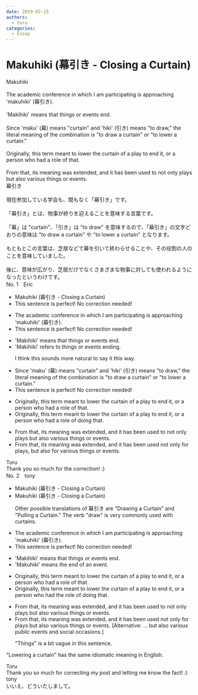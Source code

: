 ```yaml
---
date: 2019-02-15
authors:
  - toru
categories:
  - Essay
---
```


<h1 id="subject_show">Makuhiki (幕引き - Closing a Curtain)</h1>
<div class="date" hidden>Feb 15, 2019 22:07</div>
<div id="post"><div id="body_show_ori">
Makuhiki<br/><br/>The academic conference in which I am participating is approaching 'makuhiki' (幕引き).<br/><br/>'Makihiki' means that things or events end.<br/><br/>Since 'maku' (幕) means "curtain" and 'hiki' (引き) means "to draw," the literal meaning of the combination is "to draw a curtain" or "to lower a curtain."<br/><br/>Originally, this term meant to lower the curtain of a play to end it, or a person who had a role of that.<br/><br/>From that, its meaning was extended, and it has been used to not only plays but also various things or events.
</div></div>

<!-- more -->

<div id="post_ja"><div id="body_show_mo">
幕引き<br/><br/>現在参加している学会も、間もなく「幕引き」です。<br/><br/>「幕引き」とは、物事が終りを迎えることを意味する言葉です。<br/><br/>「幕」は "curtain"、「引き」は "to draw" を意味するので、「幕引き」の文字どおりの意味は "to draw a curtain" や "to lower a curtain" となります。<br/><br/>もともとこの言葉は、芝居などで幕を引いて終わらせることや、その役割の人のことを意味していました。<br/><br/>後に、意味が広がり、芝居だけでなくさまざまな物事に対しても使われるようになったというわけです。
</div></div>
<div id="block"><div class="first_name"> No. 1　<span class="just_name">Eric</span></div><div id="block2">
<ul class="correction_field">
<li class="incorrect">Makuhiki (幕引き - Closing a Curtain)</li>
<li class="corrected perfect">This sentence is perfect! No correction needed!</li>
</ul>
<ul class="correction_field">
<li class="incorrect">The academic conference in which I am participating is approaching 'makuhiki' (幕引き).</li>
<li class="corrected perfect">This sentence is perfect! No correction needed!</li>
</ul>
<ul class="correction_field">
<li class="incorrect">'Makihiki' means that things or events end.</li>
<li class="corrected correct">
'Makihiki' refers to things or events ending.
<p class="correction_comment">I think this sounds more natural to say it this way.</p>
</li>
</ul>
<ul class="correction_field">
<li class="incorrect">Since 'maku' (幕) means "curtain" and 'hiki' (引き) means "to draw," the literal meaning of the combination is "to draw a curtain" or "to lower a curtain."</li>
<li class="corrected perfect">This sentence is perfect! No correction needed!</li>
</ul>
<ul class="correction_field">
<li class="incorrect">Originally, this term meant to lower the curtain of a play to end it, or a person who had a role of that.</li>
<li class="corrected correct">
Originally, this term meant to lower the curtain of a play to end it, or a person who had a role of doing that.
</li>
</ul>
<ul class="correction_field">
<li class="incorrect">From that, its meaning was extended, and it has been used to not only plays but also various things or events.</li>
<li class="corrected correct">
From that, its meaning was extended, and it has been used not only for plays, but also for various things or events.
</li>
</ul>
</div><div class="name"><span class="just_name">Toru</span><br>
Thank you so much for the correction! :)
</div>
</div>
<div id="block"><div class="first_name"> No. 2　<span class="just_name">tony</span></div><div id="block2">
<ul class="correction_field">
<li class="incorrect">Makuhiki (幕引き - Closing a Curtain)</li>
<li class="corrected correct">
Makuhiki (幕引き - Closing a Curtain)
<p class="correction_comment">Other possible translations of 幕引き are "Drawing a Curtain" and "Pulling a Curtain." The verb "draw" is very commonly used with curtains.</p>
</li>
</ul>
<ul class="correction_field">
<li class="incorrect">The academic conference in which I am participating is approaching 'makuhiki' (幕引き).</li>
<li class="corrected perfect">This sentence is perfect! No correction needed!</li>
</ul>
<ul class="correction_field">
<li class="incorrect">'Makihiki' means that things or events end.</li>
<li class="corrected correct">
'Mak<span class="f_red">u</span>hiki' means <span class="f_blue">the end of an event</span>.
</li>
</ul>
<ul class="correction_field">
<li class="incorrect">Originally, this term meant to lower the curtain of a play to end it, or a person who had a role of that.</li>
<li class="corrected correct">
Originally, this term meant to lower the curtain of a play to end it, or a person who had <span class="f_red">the</span> role of <span class="f_red">doing</span> that.
</li>
</ul>
<ul class="correction_field">
<li class="incorrect">From that, its meaning was extended, and it has been used to not only plays but also various things or events.</li>
<li class="corrected correct">
From that, its meaning was extended, and it has been used not only <span class="f_red">for</span> plays but also various things or events. [Alternative: ... but also various public events and social occasions.]
<p class="correction_comment">"Things" is a bit vague in this sentence.</p>
</li>
</ul>
<p class="comment_small">
 "Lowering a curtain" has the same idiomatic meaning in English.
</p>

</div><div class="name"><span class="just_name">Toru</span><br>
Thank you so much for correcting my post and letting me know the fact! :)
</div>
<div class="name"><span class="just_name">tony</span><br>
いいえ、どういたしまして。
</div>
</div>
